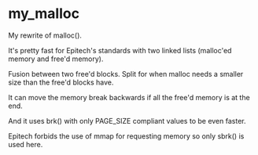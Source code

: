 # my_malloc

My rewrite of malloc().

It's pretty fast for Epitech's standards with two linked lists (malloc'ed memory and free'd memory).

Fusion between two free'd blocks. Split for when malloc needs a smaller size than the free'd blocks have.

It can move the memory break backwards if all the free'd memory is at the end.

And it uses brk() with only PAGE_SIZE compliant values to be even faster.

Epitech forbids the use of mmap for requesting memory so only sbrk() is used here.
